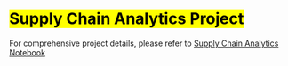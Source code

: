 # **<mark>Supply Chain Analytics Project</mark>**


For comprehensive project details, please refer to [Supply Chain Analytics Notebook](https://github.com/MohamedMohsen01/SQL-Projects/blob/main/Supply%20Chain%20Analytics/Supply%20Chain%20Analytics%20Notebook.ipynb)
